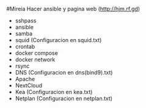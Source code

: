 #Mireia
Hacer ansible y pagina web (http://hjm.rf.gd) 
- sshpass
- ansible
- samba
- squid (Configuracion en squid.txt)
- crontab
- docker compose
- docker network
- rsync
- DNS (Configuracion en dns(bind9).txt) 
- Apache 
- NextCloud
- Kea (Configuracion en kea.txt)
- Netplan (Configuracion en netplan.txt) 
